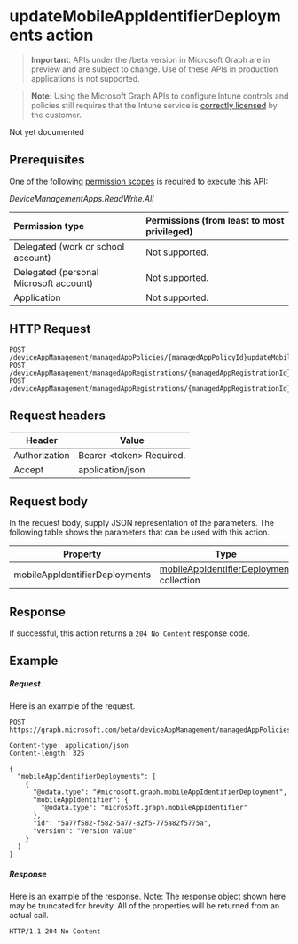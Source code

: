 ﻿# updateMobileAppIdentifierDeployments action

> **Important**: APIs under the /beta version in Microsoft Graph are in preview and are subject to change. Use of these APIs in production applications is not supported.

> **Note:** Using the Microsoft Graph APIs to configure Intune controls and policies still requires that the Intune service is [correctly licensed](https://go.microsoft.com/fwlink/?linkid=839381) by the customer.

Not yet documented
## Prerequisites
One of the following [permission scopes](https://developer.microsoft.com/en-us/graph/docs/authorization/permission_scopes) is required to execute this API:

*DeviceManagementApps.ReadWrite.All*

|Permission type      | Permissions (from least to most privileged)              | 
|:--------------------|:---------------------------------------------------------| 
|Delegated (work or school account) | Not supported.    | 
|Delegated (personal Microsoft account) | Not supported.    | 
|Application | Not supported. | 

## HTTP Request
<!-- {
  "blockType": "ignored"
}
-->
```http
POST /deviceAppManagement/managedAppPolicies/{managedAppPolicyId}updateMobileAppIdentifierDeployments
POST /deviceAppManagement/managedAppRegistrations/{managedAppRegistrationId}/appliedPolicies/{managedAppPolicyId}updateMobileAppIdentifierDeployments
POST /deviceAppManagement/managedAppRegistrations/{managedAppRegistrationId}/intendedPolicies/{managedAppPolicyId}updateMobileAppIdentifierDeployments
```

## Request headers
|Header|Value|
|---|---|
|Authorization|Bearer &lt;token&gt; Required.|
|Accept|application/json|

## Request body
In the request body, supply JSON representation of the parameters.
The following table shows the parameters that can be used with this action.

|Property|Type|Description|
|---|---|---|
|mobileAppIdentifierDeployments|[mobileAppIdentifierDeployment](../resources/intune_mam_mobileappidentifierdeployment.md) collection|Not yet documented|

## Response

If successful, this action returns a `204 No Content` response code.

## Example

##### Request

Here is an example of the request.
```http
POST https://graph.microsoft.com/beta/deviceAppManagement/managedAppPolicies/{managedAppPolicyId}updateMobileAppIdentifierDeployments

Content-type: application/json
Content-length: 325

{
  "mobileAppIdentifierDeployments": [
    {
      "@odata.type": "#microsoft.graph.mobileAppIdentifierDeployment",
      "mobileAppIdentifier": {
        "@odata.type": "microsoft.graph.mobileAppIdentifier"
      },
      "id": "5a77f582-f582-5a77-82f5-775a82f5775a",
      "version": "Version value"
    }
  ]
}
```

##### Response

Here is an example of the response. Note: The response object shown here may be truncated for brevity. All of the properties will be returned from an actual call.
```http
HTTP/1.1 204 No Content
```



